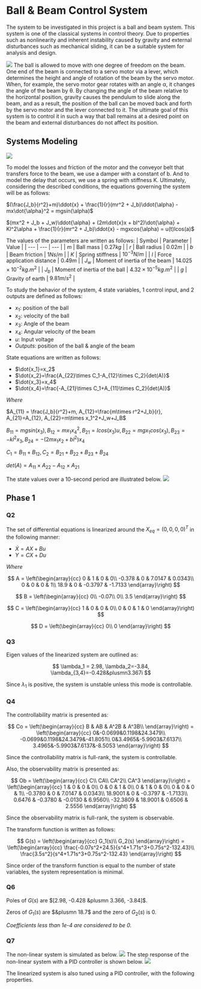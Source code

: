 # Ball & Beam Control System
The system to be investigated in this project is a ball and beam system. This system is one of the classical systems in control theory. Due to properties such as nonlinearity and inherent instability caused by gravity and external disturbances such as mechanical sliding, it can be a suitable system for analysis and design.

<img src="/readme_images/ball_beam.jpg">
The ball is allowed to move with one degree of freedom on the beam. One end of the beam is connected to a servo motor via a lever, which determines the height and angle of rotation of the beam by the servo motor. When, for example, the servo motor gear rotates with an angle α, it changes the angle of the beam by θ. By changing the angle of the beam relative to the horizontal position, gravity causes the pendulum to slide along the beam, and as a result, the position of the ball can be moved back and forth by the servo motor and the lever connected to it. The ultimate goal of this system is to control it in such a way that ball remains at a desired point on the beam and external disturbances do not affect its position.

## Systems Modeling
<img src="/readme_images/model.jpg">

To model the losses and friction of the motor and the conveyor belt that transfers force to the beam, we use a damper with a constant of b. And to model the delay that occurs, we use a spring with stiffness K. Ultimately, considering the described conditions, the equations governing the system will be as follows:

$(\frac{J_b}{r^2}+m)\ddot{x} + \frac{1}{r}(mr^2 + J_b)\ddot{\alpha} - mx\dot{\alpha}^2 = mgsin(\alpha)$

$(mx^2 + J_b + J_w)\ddot{\alpha} + (2m\dot{x}x + bl^2)\dot{\alpha} + Kl^2\alpha + \frac{1}{r}(mr^2 + J_b)\ddot{x} - mgxcos(\alpha) = u(t)lcos(a)$

The values of the parameters are written as follows:
| Symbol | Parameter | Value |
| --- | --- | --- |
| $m$ | Ball mass | $0.27kg$ |
| $r$ | Ball radius | $0.02m$ |
| $b$ | Beam friction | $1Ns/m$ |
| $K$ | Spring stiffness | $10^{-3}N/m$ |
| $l$ | Force application distance | $0.49m$ |
| $J_w$ | Moment of inertia of the beam | $14.025\times 10^{-2} kg.m^2$ |
| $J_b$ | Moment of inertia of the ball | $4.32\times 10^{-5} kg.m^2$ |
| $g$ | Gravity of earth | $9.81m/s^2$ |

To study the behavior of the system, 4 state variables, 1 control input, and 2 outputs are defined as follows:
* $x_1$: position of the ball
* $x_2$: velocity of the ball
* $x_3$: Angle of the beam
* $x_4$: Angular velocity of the beam
* $u$: Input voltage
* _Outputs_: position of the ball & angle of the beam

State equations are written as follows:

* $\dot{x_1}=x_2$
* $\dot{x_2}=\frac{A_{22}\times C_1-A_{12}\times C_2}{det(A)}$
* $\dot{x_3}=x_4$
* $\dot{x_4}=\frac{-A_{21}\times C_1+A_{11}\times C_2}{det(A)}$

_Where_

$A_{11} = \frac{J_b}{r^2}+m, A_{12}=\frac{m\times r^2+J_b}{r}, A_{21}=A_{12}, A_{22}=m\times x_1^2+J_w+J_B$

$B_{11}=mgsin(x_3), B_{12}=mx_1x_4^2, B_{21}=lcos(x_3)u, B_{22}=mgx_1cos(x_3), B_{23}=-kl^2x_3, B_{24}=-(2mx_1x_2+bl^2)x_4$

$C_1=B_{11}+B_{12}, C_2=B_{21}+B_{22}+B_{23}+B_{24}$

$det(A)=A_{11}\times A_{22}-A_{12}\times A_{21}$

The state values over a 10-second period are illustrated below.
<img src="/readme_images/equations.png">

## Phase 1
### Q2
The set of differential equations is linearized around the $X_{eq} = (0, 0, 0, 0)^T$ in the following manner:


* $\dot{X} = AX+Bu$
* $Y = CX + Du$

_Where_

$$
A = \left(\begin{array}{cc} 
0 & 1 & 0 & 0\\
-0.378 & 0 & 7.0147 & 0.0343\\
0 & 0 & 0 & 1\\
18.9 & 0 & -0.3797 & -1.7133
\end{array}\right)
$$

$$
B = \left(\begin{array}{cc} 
0\\
-0.07\\
0\\
3.5
\end{array}\right)
$$

$$
C = \left(\begin{array}{cc} 
1 & 0 & 0 & 0\\
0 & 0 & 1 & 0
\end{array}\right)
$$

$$
D = \left(\begin{array}{cc} 
0\\
0
\end{array}\right)
$$
### Q3
Eigen values of the linearized system are outlined as:

$$ \lambda_1 = 2.98, \lambda_2=-3.84, \lambda_{3,4}=-0.428&plusmn3.367i $$

Since $λ_1$ is positive, the system is unstable unless this mode is controllable.
### Q4
The controllability matrix is presented as:

$$
Co = \left(\begin{array}{cc} 
B & AB & A^2B & A^3B\\
\end{array}\right) = \left(\begin{array}{cc} 
0&-0.0699&0.1198&24.3479\\
-0.0699&0.1198&24.3479&-41.8051\\
0&3.4965&-5.9903&7.6137\\
3.4965&-5.9903&7.6137&-8.5053
\end{array}\right)
$$

Since the controllability matrix is full-rank, the system is controllable.

Also, the observability matrix is presented as:

$$
Ob = \left(\begin{array}{cc} 
C\\
CA\\
CA^2\\
CA^3
\end{array}\right) = \left(\begin{array}{cc} 
1 & 0 & 0 & 0\\
0 & 0 & 1 & 0\\
0 & 1 & 0 & 0\\
0 & 0 & 0 & 1\\
-0.3780 & 0 & 7.0147 & 0.0343\\
18.9001 & 0 & -0.3797 & -1.7133\\
0.6476 & -0.3780 & -0.0130 & 6.9560\\
-32.3809 & 18.9001 & 0.6506 & 2.5556
\end{array}\right)
$$

Since the observability matrix is full-rank, the system is observable.

The transform function is written as follows:

$$
G(s) = \left(\begin{array}{cc} 
G_1(s)\\
G_2(s)
\end{array}\right) = \left(\begin{array}{cc} 
\frac{-0.07s^2+24.5}{s^4+1.71s^3+0.75s^2-132.43}\\
\frac{3.5s^2}{s^4+1.71s^3+0.75s^2-132.43}
\end{array}\right)
$$

Since order of the transform function is equal to the number of state variables, the system representation is minimal.
<!--
### Q5
$$
e^{At} = \left(\begin{array}{cc} 
0.274e^{3t}+0.21e^{-3.85t}+e^{-0.43t}(0.516 cos⁡(3.37t)+0.0616 sin⁡(3.37t))&0.092e^{3t}-0.054e^{-3.85t}+e^{-0.43t} (-0.037 cos⁡(3.37t)+0.149 sin⁡(3.37t))& 0.21e^{3t}+0.095e^{-3.85t}+e^{-0.43t}(-0.3 cos⁡(3.37t)-0.116 sin⁡(3.37t))&0.04e^{3t}-0.44e^{-3.85t}+0.09e^{-0.43t} sin⁡(3.37t)\\
0.82e^{3t}-0.807e^{-3.85t}+e^{-0.43t} (-0.014 cos⁡(3.37t)-1.764 sin⁡(3.37t))&0.274e^{3t}+0.21e^{-3.85t}+e^{-0.43t} (0.516 cos⁡(3.37t)+0.0616 sin⁡(3.37t))& 0.63e^{3t}-0.37e^{-3.85t}+e^{-0.43t} (-0.26 cos⁡(3.37t)+1.07 sin⁡(3.37t))&0.13e^{3t}+0.17e^{-3.85t}+e^{-0.43t}(-0.3 cos⁡(3.37t)+0.043 sin⁡(3.37t))\\
0.36e^{3t}+0.46e^{-3.85t}+e^{-0.43t} (-0.82 cos⁡(3.37t)+0.1 sin⁡(3.37t))&0.12e^{3t}-0.12e^{-3.85t}-0.25e^{-0.43t} sin⁡(3.37t)& 0.27e^{3t}+0.21e^{-3.85t}+e^{-0.43t} (0.52 cos⁡(3.37t)+0.06 sin⁡(3.37t))&0.06e^{3t}-0.97e^{-3.85t}+e^{-0.43t} (0.037 cos⁡(3.37t)+0.14 sin(3.37t))\\
1.07e^{3t}-1.78e^{-3.85t}+e^{-0.43} (0.7 cos⁡(3.37t)+2.72 sin⁡(3.37t))& 0.36e^{3t}+0.46e^{-3.85t}+e^{-0.43t} (-0.82 cos⁡(3.37t)+0.1 sin⁡(3.37t))& 0.82e^{3t}-0.8e^{-3.85t}+e^{-0.43t} (-0.14 cos⁡(3.37t)-1.76 sin⁡(3.37t))&0.177e^{3t}+0.371e^{-3.85t}+e^{-0.43t} (0.45 cos⁡(3.37t)-0.18 sin⁡(3.37t))
\end{array}\right)
$$
-->
### Q6
Poles of $G(s)$ are $[2.98, -0.428 &plusmn 3.366, -3.84]$.

Zeros of $G_1(s)$ are $&plusmn 18.7$ and the zero of $G_2(s)$ is 0.

_Coefficients less than 1e-4 are considered to be 0._
### Q7
The non-linear system is simulated as below.
<img src="/readme_images/non_lin_sys.png">
The step response of the non-linear system with a PID controller is shown below.
<img src="/readme_images/non_lin_res.png">

The linearized system is also tuned using a PID controller, with the following properties.
